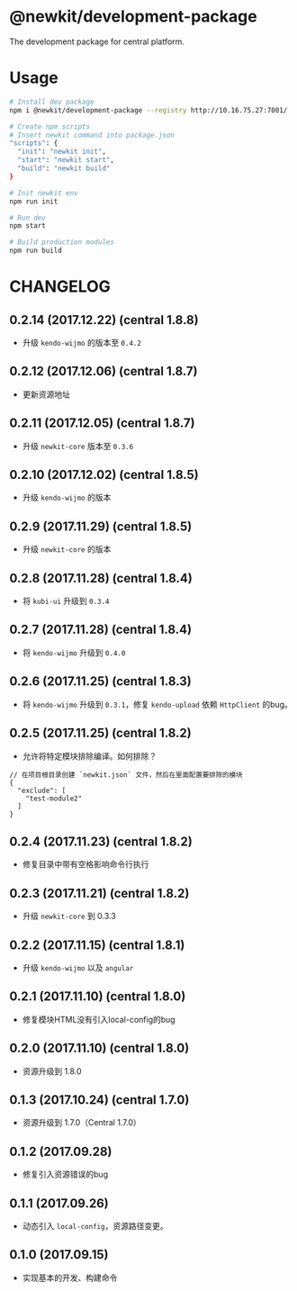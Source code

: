 # @newkit/development-package

The development package for central platform.

# Usage

```bash
# Install dev package
npm i @newkit/development-package --registry http://10.16.75.27:7001/

# Create npm scripts
# Insert newkit command into package.json
"scripts": {
  "init": "newkit init",
  "start": "newkit start",
  "build": "newkit build"
}

# Init newkit env
npm run init

# Run dev
npm start

# Build production modules
npm run build
```

# CHANGELOG
## 0.2.14 (2017.12.22) (central 1.8.8)

- 升级 `kendo-wijmo` 的版本至 `0.4.2`

## 0.2.12 (2017.12.06) (central 1.8.7)

- 更新资源地址

## 0.2.11 (2017.12.05) (central 1.8.7)

- 升级 `newkit-core` 版本至 `0.3.6`

## 0.2.10 (2017.12.02) (central 1.8.5)

- 升级 `kendo-wijmo` 的版本

## 0.2.9 (2017.11.29) (central 1.8.5)

- 升级 `newkit-core` 的版本

## 0.2.8 (2017.11.28) (central 1.8.4)

- 将 `kubi-ui` 升级到 `0.3.4`

## 0.2.7 (2017.11.28) (central 1.8.4)

- 将 `kendo-wijmo` 升级到 `0.4.0`

## 0.2.6 (2017.11.25) (central 1.8.3)

- 将 `kendo-wijmo` 升级到 `0.3.1`，修复 `kendo-upload` 依赖 `HttpClient` 的bug。

## 0.2.5 (2017.11.25) (central 1.8.2)

- 允许将特定模块排除编译。如何排除？

```
// 在项目根目录创建 `newkit.json` 文件，然后在里面配置要排除的模块
{
  "exclude": [
    "test-module2"
  ]
}
```

## 0.2.4 (2017.11.23) (central 1.8.2)

- 修复目录中带有空格影响命令行执行

## 0.2.3 (2017.11.21) (central 1.8.2)

- 升级 `newkit-core` 到 0.3.3

## 0.2.2 (2017.11.15) (central 1.8.1)

- 升级 `kendo-wijmo` 以及 `angular`

## 0.2.1 (2017.11.10) (central 1.8.0)

- 修复模块HTML没有引入local-config的bug

## 0.2.0 (2017.11.10) (central 1.8.0)

- 资源升级到 1.8.0

## 0.1.3 (2017.10.24) (central 1.7.0)

- 资源升级到 1.7.0（Central 1.7.0）

## 0.1.2 (2017.09.28)

- 修复引入资源错误的bug

## 0.1.1 (2017.09.26)

- 动态引入 `local-config`，资源路径变更。

## 0.1.0 (2017.09.15)

- 实现基本的开发、构建命令

